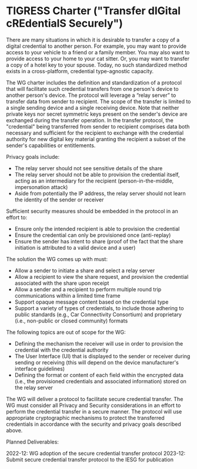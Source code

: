 # TIGRESS Charter ("Transfer dIGital cREdentialS Securely")

There are many situations in which it is desirable to transfer a copy of a digital credential to another person. For example, you may want to provide access to your vehicle to a friend or a family member. You may also want to provide access to your home to your cat sitter. Or, you may want to transfer a copy of a hotel key to your spouse. Today, no such standardized method exists in a cross-platform, credential type-agnostic capacity. 

The WG charter includes the definition and standardization of a protocol that will facilitate such credential transfers from one person's device to another person's device. The protocol will leverage a “relay server” to transfer data from sender to recipient. The scope of the transfer is limited to a single sending device and a single receiving device. Note that neither private keys nor secret symmetric keys present on the sender's device are exchanged during the transfer operation. In the transfer protocol, the "credential" being transferred from sender to recipient comprises data both necessary and sufficient for the recipient to exchange with the credential authority for new digital key material granting the recipient a subset of the sender's capabilities or entitlements.

Privacy goals include:

- The relay server should not see sensitive details of the share
- The relay server should not be able to provision the credential itself, acting as an intermediary for the recipient (person-in-the-middle, impersonation attack)
- Aside from potentially the IP address, the relay server should not learn the identity of the sender or receiver 

Sufficient security measures should be embedded in the protocol in an effort to:

- Ensure only the intended recipient is able to provision the credential
- Ensure the credential can only be provisioned once (anti-replay)
- Ensure the sender has intent to share (proof of the fact that the share initiation is attributed to a valid device and a user)

The solution the WG comes up with must:

- Allow a sender to initiate a share and select a relay server
- Allow a recipient to view the share request, and provision the credential associated with the share upon receipt
- Allow a sender and a recipient to perform multiple round trip communications within a limited time frame
- Support opaque message content based on the credential type
- Support a variety of types of credentials, to include those adhering to public standards (e.g., Car Connectivity Consortium) and proprietary (i.e., non-public or closed community) formats

The following topics are out of scope for the WG:

- Defining the mechanism the receiver will use in order to provision the credential with the credential authority
- The User Interface (UI) that is displayed to the sender or receiver during sending or receiving (this will depend on the device manufacturer's interface guidelines) 
- Defining the format or content of each field within the encrypted data (i.e., the provisioned credentials and associated information) stored on the relay server

The WG will deliver a protocol to facilitate secure credential transfer. The WG must consider all Privacy and Security considerations in an effort to perform the credential transfer in a secure manner. The protocol will use appropriate cryptographic mechanisms to protect the transferred credentials in accordance with the security and privacy goals described above.

Planned Deliverables:

2022-12: WG adoption of the secure credential transfer protocol
2023-12: Submit secure credential transfer protocol to the IESG for publication
